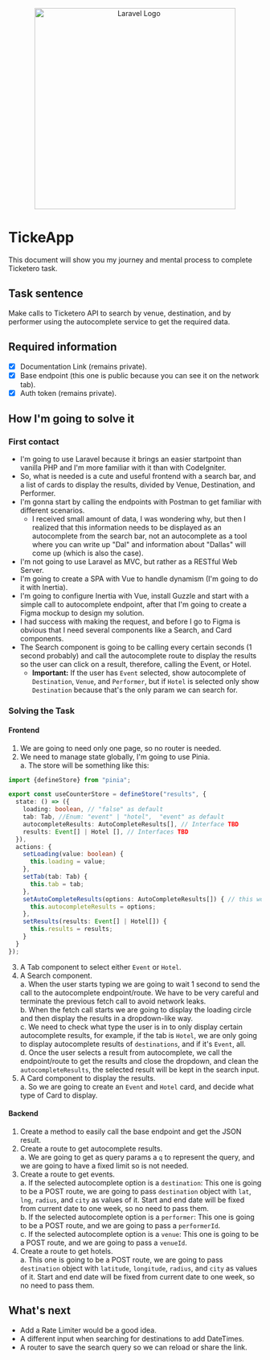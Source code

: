<p align="center"><a href="https://laravel.com" target="_blank"><img src="https://raw.githubusercontent.com/laravel/art/master/logo-lockup/5%20SVG/2%20CMYK/1%20Full%20Color/laravel-logolockup-cmyk-red.svg" width="400" alt="Laravel Logo"></a></p>

# TickeApp
This document will show you my journey and mental process to complete Ticketero task.

## Task sentence
Make calls to Ticketero API to search by venue, destination, and by performer using the autocomplete service to get the required data.

## Required information
- [x] Documentation Link (remains private).   
- [x] Base endpoint (this one is public because you can see it on the network tab).   
- [x] Auth token (remains private).   

## How I'm going to solve it

### First contact
- I'm going to use Laravel because it brings an easier startpoint than vanilla PHP and I'm more familiar with it than with CodeIgniter.   
- So, what is needed is a cute and useful frontend with a search bar, and a list of cards to display the results, divided by Venue, Destination, and Performer.   
- I'm gonna start by calling the endpoints with Postman to get familiar with different scenarios.   
  - I received small amount of data, I was wondering why, but then I realized that this information needs to be displayed as an autocomplete from the search bar, not an autocomplete as a tool where you can write up "Dal" and information about "Dallas" will come up (which is also the case).   
- I'm not going to use Laravel as MVC, but rather as a RESTful Web Server.   
- I'm going to create a SPA with Vue to handle dynamism (I'm going to do it with Inertia).   
- I'm going to configure Inertia with Vue, install Guzzle and start with a simple call to autocomplete endpoint, after that I'm going to create a Figma mockup to design my solution.   
- I had success with making the request, and before I go to Figma is obvious that I need several components like a Search, and Card components.   
- The Search component is going to be calling every certain seconds (1 second probably) and call the autocomplete route to display the results so the user can click on a result, therefore, calling the Event, or Hotel.
  - **Important:** If the user has `Event` selected, show autocomplete of `Destination`, `Venue`, and `Performer`, but if `Hotel` is selected only show `Destination` because that's the only param we can search for.   


### Solving the Task
#### Frontend
1. We are going to need only one page, so no router is needed.   
2. We need to manage state globally, I'm going to use Pinia.   
  a. The store will be something like this:
  ```typescript title="resources/js/store/index.ts"
  import {defineStore} from "pinia";

  export const useCounterStore = defineStore("results", {
    state: () => ({
      loading: boolean, // "false" as default
      tab: Tab, //Enum: "event" | "hotel",  "event" as default
      autocompleteResults: AutoCompleteResults[], // Interface TBD
      results: Event[] | Hotel [], // Interfaces TBD
    }),
    actions: {
      setLoading(value: boolean) {
        this.loading = value;
      },
      setTab(tab: Tab) {
        this.tab = tab;
      },
      setAutoCompleteResults(options: AutoCompleteResults[]) { // this works as a reset too...
        this.autocompleteResults = options;
      },
      setResults(results: Event[] | Hotel[]) {
        this.results = results;
      }
    }
  });
  ```
3. A Tab component to select either `Event` or `Hotel`.   
4. A Search component.   
  a. When the user starts typing we are going to wait 1 second to send the call to the autocomplete endpoint/route. We have to be very careful and terminate the previous fetch call to avoid network leaks.   
  b. When the fetch call starts we are going to display the loading circle and then display the results in a dropdown-like way.   
  c. We need to check what type the user is in to only display certain autocomplete results, for example, if the tab is `Hotel`, we are only going to display autocomplete results of `destinations`, and if it's `Event`, all.   
  d. Once the user selects a result from autocomplete, we call the endpoint/route to get the results and close the dropdown, and clean the `autocompleteResults`, the selected result will be kept in the search input.   
5. A Card component to display the results.   
  a. So we are going to create an `Event` and `Hotel` card, and decide what type of Card to display.   

#### Backend
1. Create a method to easily call the base endpoint and get the JSON result.   
2. Create a route to get autocomplete results.   
  a. We are going to get as query params a `q` to represent the query, and we are going to have a fixed limit so is not needed.   
3. Create a route to get events.   
  a. If the selected autocomplete option is a `destination`: This one is going to be a POST route, we are going to pass `destination` object with `lat`, `lng`, `radius`, and `city` as values of it. Start and end date will be fixed from current date to one week, so no need to pass them.   
  b. If the selected autocomplete option is a `performer`: This one is going to be a POST route, and we are going to pass a `performerId`.   
  c. If the selected autocomplete option is a `venue`: This one is going to be a POST route, and we are going to pass a `venueId`.   
4. Create a route to get hotels.   
  a. This one is going to be a POST route, we are going to pass `destination` object with `latitude`, `longitude`, `radius`, and `city` as values of it. Start and end date will be fixed from current date to one week, so no need to pass them.   


## What's next
- Add a Rate Limiter would be a good idea.   
- A different input when searching for destinations to add DateTimes.   
- A router to save the search query so we can reload or share the link.   
